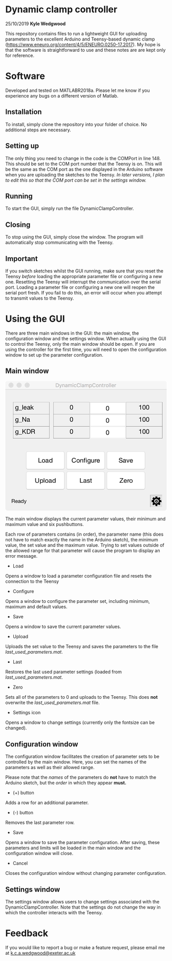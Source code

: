 
# Dynamic clamp controller
 25/10/2019
**Kyle Wedgwood**

This repository contains files to run a lightweight GUI for uploading
parameters to the excellent Arduino and Teensy-based dynamic clamp
 (https://www.eneuro.org/content/4/5/ENEURO.0250-17.2017). My hope is
that the software is straightforward to use and these notes are are kept
only for reference.

# Software
Developed and tested on MATLABR2018a. Please let me know if you
experience any bugs on a different version of Matlab.

## Installation
To install, simply clone the repository into your folder of choice. No
additional steps are necessary.

## Setting up
The only thing you need to change in the code is the COMPort in line
148. This should be set to the COM port number that the Teensy is on.
This will be the same as the COM port as the one displayed in the
Arduino software when you are uploading the sketches to the Teensy. *In
later versions, I plan to edit this so that the COM port can be set in
the settings window.*

## Running
To start the GUI, simply run the file DynamicClampController.

## Closing
To stop using the GUI, simply close the window. The program will
automatically stop communicating with the Teensy.

## Important
If you switch sketches whilst the GUI running, make sure that you reset
the Teensy *before* loading the appropriate parameter file or
configuring a new one. Resetting the Teensy will interrupt the
communication over the serial port. Loading a parameter file or
configuring a new one will reopen the serial port fresh. If you fail to
do this, an error will occur when you attempt to transmit values to the
Teensy.

# Using the GUI
There are three main windows in the GUI: the main window, the
configuration window and the settings window. When actually using the
GUI to control the Teensy, only the main window should be open. If you are using the controller for the first time, you will need to open the configuration window to set up the parameter configuration.

## Main window
![alt text][main]

[main]: https://github.com/kyle-wedgwood/DynamicClampController/blob/master/DynamicClampController.png "Main window"

The main window displays the current parameter values, their minimum and
maximum value and six pushbuttons.

Each row of parameters contains (in order), the parameter name (this
does not have to match exactly the name in the Arduino sketch), the
minimum value, the set value and the maximum value. Trying to set values
outside of the allowed range for that parameter will cause the program
to display an error message.

* Load

Opens a window to load a parameter configuration file and resets the
connection to the Teensy

* Configure

Opens a window to configure the parameter set, including minimum,
maximum and default values.

* Save

Opens a window to save the current parameter values.

* Upload

Uploads the set value to the Teensy and saves the parameters to the file
*last_used_parameters.mat*.

* Last

Restores the last used parameter settings (loaded from
*last_used_parameters.mat*.

* Zero

Sets all of the parameters to 0 and uploads to the Teensy. This does
**not** overwrite the *last_used_parameters.mat* file.

* Settings icon

Opens a window to change settings (currently only the fontsize can be
changed).

## Configuration window
The configuration window facilitates the creation of parameter sets to
be controlled by the main window. Here, you can set the names of the
parameters as well as their allowed range.

Please note that the *names* of the parameters do **not** have to match the
Arduino sketch, but the *order* in which they appear **must.**

* (+) button

Adds a row for an additional parameter.

* (-) button

Removes the last parameter row.

* Save

Opens a window to save the parameter configuration. After saving, these parameters and limits will be loaded in the main window and the configuration window will close.

* Cancel

Closes the configuration window without changing parameter configuration.

## Settings window
The settings window allows users to change settings associated with the
DynamicClampController. Note that the settings do not change the way in
which the controller interacts with the Teensy.

# Feedback
If you would like to report a bug or make a feature request, please email me at k.c.a.wedgwood@exeter.ac.uk

